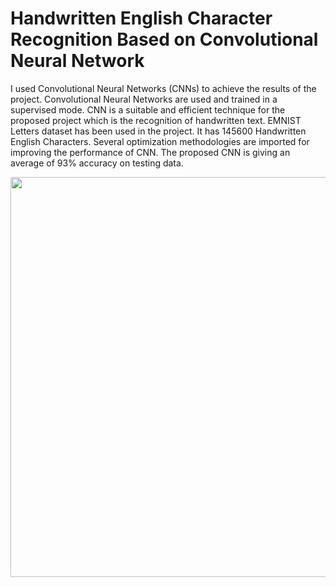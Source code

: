 # Handwritten English Character Recognition Based on Convolutional Neural Network

I used Convolutional Neural Networks (CNNs) to achieve the results of the project. Convolutional Neural Networks are used and trained in a supervised mode. CNN is a suitable and efficient technique for the proposed project which is the recognition of handwritten text. EMNIST Letters dataset has been used in the project. It has 145600 Handwritten English Characters. Several optimization methodologies are imported for improving the performance of CNN. The proposed CNN is giving an average of 93% accuracy on testing data.

<img src="https://raw.githubusercontent.com/orxanigidov/Handwritten-English-Character-Recognition-Based-on-CNN/master/screenshot/Screen%20Shot.png" width="640">
